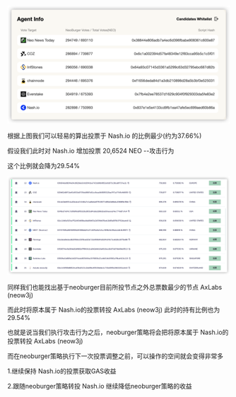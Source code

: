 ![image-20220215144041038](img/image-20220215144041038.png)

根据上图我们可以轻易的算出投票于 Nash.io 的比例最少(约为37.66%)

假设我们此时对 Nash.io 增加投票 20,6524 NEO --攻击行为

这个比例就会降为29.54%

![image-20220215144559898](img/image-20220215144559898.png)

同样我们也能找出基于neoburger目前所投节点之外总票数最少的节点  AxLabs (neow3j)

而此时将原本属于 Nash.io的投票转投  AxLabs (neow3j) 此时的持有比例也为29.54%

也就是说当我们执行攻击行为之后，neoburger策略将会把将原本属于 Nash.io的投票转投  AxLabs (neow3j)

而在neoburger策略执行下一次投票调整之前，可以操作的空间就会变得非常多

 1.继续保持 Nash.io的投票获取GAS收益

2.跟随neoburger策略转投 Nash.io  继续降低neoburger策略的收益